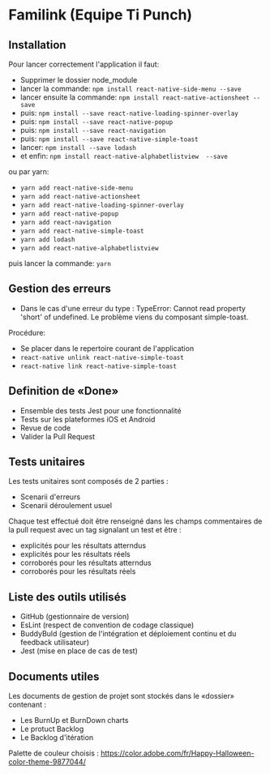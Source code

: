 # Familink (Equipe Ti Punch)

## Installation

Pour lancer correctement l'application il faut:
* Supprimer le dossier node_module
* lancer la commande: `npm install react-native-side-menu --save`
* lancer ensuite la commande: `npm install react-native-actionsheet --save`
* puis: `npm install --save react-native-loading-spinner-overlay`
* puis: `npm install --save react-native-popup`
* puis: `npm install --save react-navigation`
* puis: `npm install --save react-native-simple-toast`
* lancer: `npm install --save lodash`
* et enfin: `npm install react-native-alphabetlistview  --save `

ou par yarn:
* `yarn add react-native-side-menu`
* `yarn add react-native-actionsheet`
* `yarn add react-native-loading-spinner-overlay`
* `yarn add react-native-popup`
* `yarn add react-navigation`
* `yarn add react-native-simple-toast`
* `yarn add lodash`
* `yarn add react-native-alphabetlistview`

puis lancer la commande: `yarn`


## Gestion des erreurs

* Dans le cas d'une erreur du type : TypeError: Cannot read property 'short' of undefined. Le problème viens du composant simple-toast.

Procédure:

* Se placer dans le repertoire courant de l'application
* `react-native unlink react-native-simple-toast`
* `react-native link react-native-simple-toast`

## Definition de «Done»

* Ensemble des tests Jest pour une fonctionnalité
* Tests sur les plateformes iOS et Android
* Revue de code
* Valider la Pull Request

## Tests unitaires

Les tests unitaires sont composés de 2 parties :
* Scenarii d'erreurs
* Scenarii déroulement usuel

Chaque test effectué doit être renseigné dans les champs commentaires de la pull request avec un tag signalant un test et être :
* explicités pour les résultats atterndus
* explicités pour les résultats réels
* corroborés pour les résultats atterndus
* corroborés pour les résultats réels

## Liste des outils utilisés

* GitHub (gestionnaire de version)
* EsLint (respect de convention de codage classique)
* BuddyBuld (gestion de l'intégration et déploiement continu et du feedback utilisateur)
* Jest (mise en place de cas de test)

## Documents utiles

Les documents de gestion de projet sont stockés dans le «dossier» contenant :
* Les BurnUp et BurnDown charts
* Le protuct Backlog
* Le Backlog d'itération

Palette de couleur choisis :
https://color.adobe.com/fr/Happy-Halloween-color-theme-9877044/

